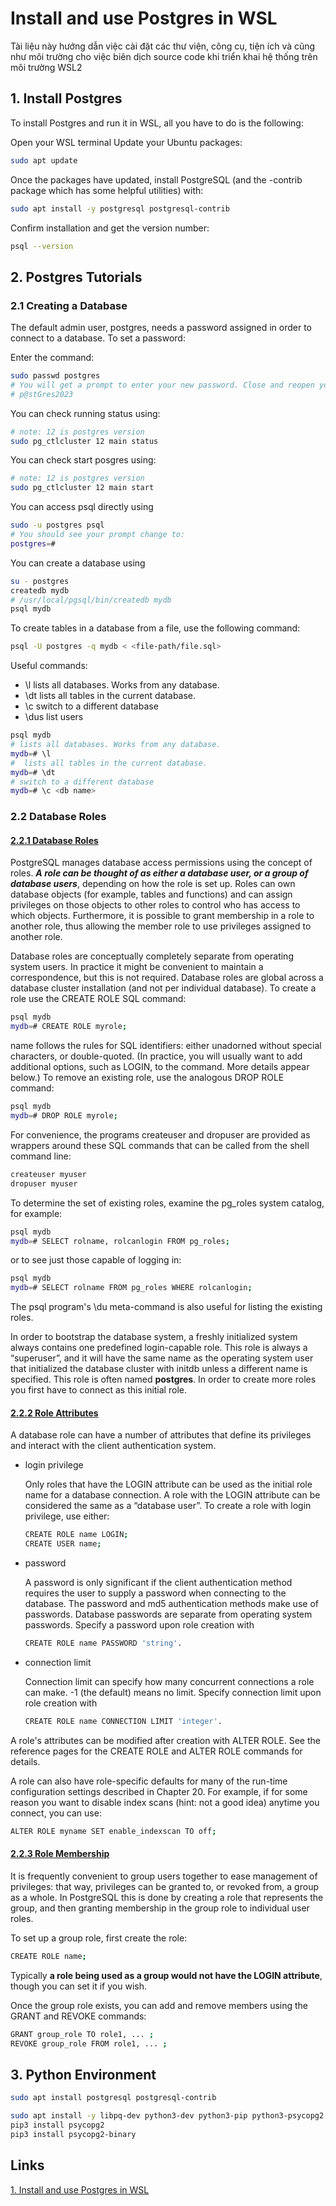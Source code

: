 # Install and use Postgres in WSL

Tài liệu này hướng dẫn việc cài đặt các thư viện, công cụ, tiện ích và cũng như môi trường cho việc biên dịch source code khi triển khai hệ thống trên môi trường WSL2

## 1. Install Postgres
To install Postgres and run it in WSL, all you have to do is the following:

Open your WSL terminal
Update your Ubuntu packages: 
```bash
sudo apt update
```
Once the packages have updated, install PostgreSQL (and the -contrib package which has some helpful utilities) with: 
```bash
sudo apt install -y postgresql postgresql-contrib
```
Confirm installation and get the version number: 
```bash
psql --version
```

## 2. Postgres Tutorials

### 2.1 Creating a Database
The default admin user, postgres, needs a password assigned in order to connect to a database. To set a password:

Enter the command: 
```bash
sudo passwd postgres
# You will get a prompt to enter your new password. Close and reopen your terminal.
# p@stGres2023
```
You can check running status using:
```bash
# note: 12 is postgres version
sudo pg_ctlcluster 12 main status
```

You can check start posgres using:
```bash
# note: 12 is postgres version
sudo pg_ctlcluster 12 main start
```

You can access psql directly using
```bash
sudo -u postgres psql
# You should see your prompt change to:
postgres=#
```

You can create a database using
```bash
su - postgres
createdb mydb
# /usr/local/pgsql/bin/createdb mydb
psql mydb
```

To create tables in a database from a file, use the following command:
```bash
psql -U postgres -q mydb < <file-path/file.sql>
```

Useful commands:
* \l lists all databases. Works from any database.
* \dt lists all tables in the current database.
* \c <db name> switch to a different database
* \dus list users

```bash
psql mydb
# lists all databases. Works from any database.
mydb=# \l
#  lists all tables in the current database.
mydb=# \dt
# switch to a different database
mydb=# \c <db name>
```

### 2.2 Database Roles

#### [2.2.1 Database Roles](https://www.postgresql.org/docs/current/database-roles.html)
PostgreSQL manages database access permissions using the concept of roles. ***A role can be thought of as either a database user, or a group of database users***, depending on how the role is set up. Roles can own database objects (for example, tables and functions) and can assign privileges on those objects to other roles to control who has access to which objects. Furthermore, it is possible to grant membership in a role to another role, thus allowing the member role to use privileges assigned to another role.

Database roles are conceptually completely separate from operating system users. In practice it might be convenient to maintain a correspondence, but this is not required. Database roles are global across a database cluster installation (and not per individual database). To create a role use the CREATE ROLE SQL command:
```bash
psql mydb
mydb=# CREATE ROLE myrole;
```

name follows the rules for SQL identifiers: either unadorned without special characters, or double-quoted. (In practice, you will usually want to add additional options, such as LOGIN, to the command. More details appear below.) To remove an existing role, use the analogous DROP ROLE command:

```bash
psql mydb
mydb=# DROP ROLE myrole;
```
For convenience, the programs createuser and dropuser are provided as wrappers around these SQL commands that can be called from the shell command line:
```bash
createuser myuser
dropuser myuser
```
To determine the set of existing roles, examine the pg_roles system catalog, for example:
```bash
psql mydb
mydb=# SELECT rolname, rolcanlogin FROM pg_roles;
```

or to see just those capable of logging in:
```bash
psql mydb
mydb=# SELECT rolname FROM pg_roles WHERE rolcanlogin;
```
The psql program's \du meta-command is also useful for listing the existing roles.

In order to bootstrap the database system, a freshly initialized system always contains one predefined login-capable role. This role is always a “superuser”, and it will have the same name as the operating system user that initialized the database cluster with initdb unless a different name is specified. This role is often named **postgres**. In order to create more roles you first have to connect as this initial role.

#### [2.2.2 Role Attributes](https://www.postgresql.org/docs/current/role-attributes.html)
A database role can have a number of attributes that define its privileges and interact with the client authentication system.

* login privilege
  
    Only roles that have the LOGIN attribute can be used as the initial role name for a database connection. A role with the LOGIN attribute can be considered the same as a “database user”. To create a role with login privilege, use either:
    ```bash
    CREATE ROLE name LOGIN;
    CREATE USER name;
    ```
* password
  
  A password is only significant if the client authentication method requires the user to supply a password when connecting to the database. The password and md5 authentication methods make use of passwords. Database passwords are separate from operating system passwords. Specify a password upon role creation with 
  ```bash
  CREATE ROLE name PASSWORD 'string'.
  ```
* connection limit
  
  Connection limit can specify how many concurrent connections a role can make. -1 (the default) means no limit. Specify connection limit upon role creation with
  ```bash
  CREATE ROLE name CONNECTION LIMIT 'integer'.
  ```

A role's attributes can be modified after creation with ALTER ROLE. See the reference pages for the CREATE ROLE and ALTER ROLE commands for details.

A role can also have role-specific defaults for many of the run-time configuration settings described in Chapter 20. For example, if for some reason you want to disable index scans (hint: not a good idea) anytime you connect, you can use:

```bash
ALTER ROLE myname SET enable_indexscan TO off;
 ```

#### [2.2.3 Role Membership](https://www.postgresql.org/docs/current/role-membership.html)

It is frequently convenient to group users together to ease management of privileges: that way, privileges can be granted to, or revoked from, a group as a whole. In PostgreSQL this is done by creating a role that represents the group, and then granting membership in the group role to individual user roles.

To set up a group role, first create the role:
```bash
CREATE ROLE name;
```

Typically **a role being used as a group would not have the LOGIN attribute**, though you can set it if you wish.

Once the group role exists, you can add and remove members using the GRANT and REVOKE commands:
```bash
GRANT group_role TO role1, ... ;
REVOKE group_role FROM role1, ... ;
```

## 3. Python Environment

```bash
sudo apt install postgresql postgresql-contrib  

sudo apt install -y libpq-dev python3-dev python3-pip python3-psycopg2
pip3 install psycopg2
pip3 install psycopg2-binary
```


##  Links
[1. Install and use Postgres in WSL](https://dev.to/sfpear/install-and-use-postgres-in-wsl-423d)